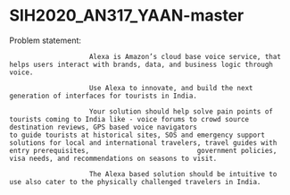 # SIH2020_AN317_YAAN-master

Problem statement:    
                        
                        Alexa is Amazon’s cloud base voice service, that helps users interact with brands, data, and business logic through voice.
                        
                        Use Alexa to innovate, and build the next generation of interfaces for tourists in India.
                        
                        Your solution should help solve pain points of tourists coming to India like - voice forums to crowd source destination reviews, GPS based voice navigators                         to guide tourists at historical sites, SOS and emergency support solutions for local and international travelers, travel guides with entry prerequisites,                           government policies, visa needs, and recommendations on seasons to visit.
                        
                        The Alexa based solution should be intuitive to use also cater to the physically challenged travelers in India.
